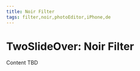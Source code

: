 ```yaml
---
title: Noir Filter
tags: filter,noir,photoEditor,iPhone,de
---
```


# TwoSlideOver: Noir Filter

Content TBD
